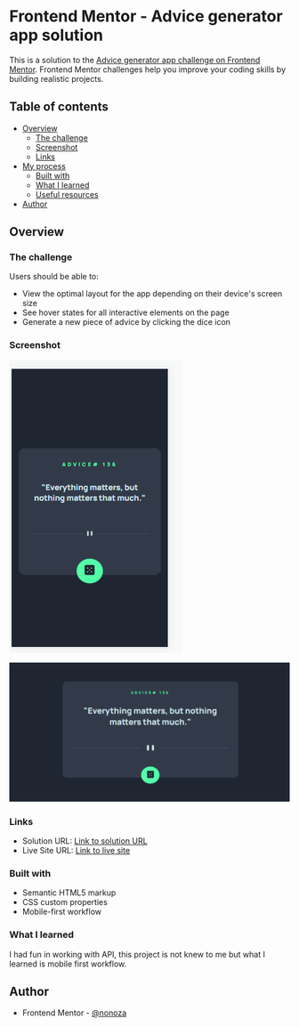 # Frontend Mentor - Advice generator app solution

This is a solution to the [Advice generator app challenge on Frontend Mentor](https://www.frontendmentor.io/challenges/advice-generator-app-QdUG-13db). Frontend Mentor challenges help you improve your coding skills by building realistic projects.

## Table of contents

- [Overview](#overview)
  - [The challenge](#the-challenge)
  - [Screenshot](#screenshot)
  - [Links](#links)
- [My process](#my-process)
  - [Built with](#built-with)
  - [What I learned](#what-i-learned)
  - [Useful resources](#useful-resources)
- [Author](#author)

## Overview

### The challenge

Users should be able to:

- View the optimal layout for the app depending on their device's screen size
- See hover states for all interactive elements on the page
- Generate a new piece of advice by clicking the dice icon

### Screenshot

![Mobile view of solution](./images/mobile.PNG)

![Desktop view of solution](./images/desktop.PNG)

### Links

- Solution URL: [Link to solution URL](https://github.com/nonoza/frontendmentor/tree/main/advice-generator-app-main)
- Live Site URL: [Link to live site](https://nonoza.github.io/frontendmentor/advice-generator-app-main//)



### Built with

- Semantic HTML5 markup
- CSS custom properties
- Mobile-first workflow


### What I learned
I had fun in working with API, this project is not knew to me but what I learned is mobile first workflow.



## Author

- Frontend Mentor - [@nonoza](https://www.frontendmentor.io/profile/nonoza)


